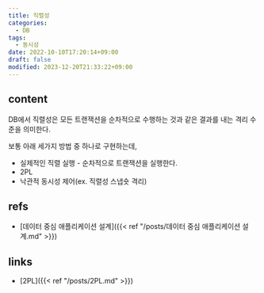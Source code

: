 ```yaml
---
title: 직렬성
categories:
  - DB
tags:
  - 동시성
date: 2022-10-10T17:20:14+09:00
draft: false
modified: 2023-12-20T21:33:22+09:00
---
```


## content
DB에서 직렬성은 모든 트랜잭션을 순차적으로 수행하는 것과 같은 결과를 내는 격리 수준을 의미한다.

보통 아래 세가지 방법 중 하나로 구현하는데,
- 실제적인 직렬 실행 - 순차적으로 트랜잭션을 실행한다.
- 2PL
- 낙관적 동시성 제어(ex. 직렬성 스냅숏 격리)


## refs
- [데이터 중심 애플리케이션 설계]({{< ref "/posts/데이터 중심 애플리케이션 설계.md" >}})


## links
- [2PL]({{< ref "/posts/2PL.md" >}})
